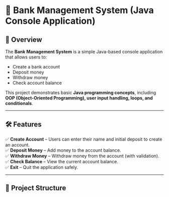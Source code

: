# 🏦 Bank Management System (Java Console Application)

## 📌 Overview
The **Bank Management System** is a simple Java-based console application that allows users to:
- Create a bank account
- Deposit money
- Withdraw money
- Check account balance

This project demonstrates basic **Java programming concepts**, including **OOP (Object-Oriented Programming), user input handling, loops, and conditionals**.

---

## 🛠️ Features
✅ **Create Account** – Users can enter their name and initial deposit to create an account.  
✅ **Deposit Money** – Add money to the account balance.  
✅ **Withdraw Money** – Withdraw money from the account (with validation).  
✅ **Check Balance** – View the current account balance.  
✅ **Exit** – Quit the application safely.  

---

## 📂 Project Structure
